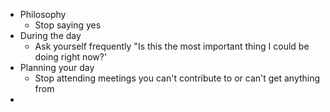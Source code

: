 - Philosophy
	- Stop saying yes
- During the day
	- Ask yourself frequently "Is this the most important thing I could be doing right now?'
- Planning your day
	- Stop attending meetings you can't contribute to or can't get anything from
-